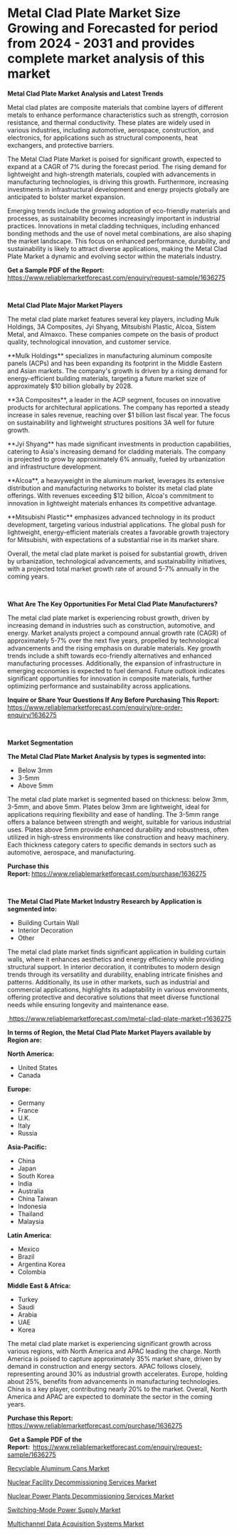 <p><h1>Metal Clad Plate Market Size Growing and Forecasted for period from 2024 - 2031 and provides complete market analysis of this market</h1></p><p><strong>Metal Clad Plate Market Analysis and Latest Trends</strong></p>
<p><p>Metal clad plates are composite materials that combine layers of different metals to enhance performance characteristics such as strength, corrosion resistance, and thermal conductivity. These plates are widely used in various industries, including automotive, aerospace, construction, and electronics, for applications such as structural components, heat exchangers, and protective barriers. </p><p>The Metal Clad Plate Market is poised for significant growth, expected to expand at a CAGR of 7% during the forecast period. The rising demand for lightweight and high-strength materials, coupled with advancements in manufacturing technologies, is driving this growth. Furthermore, increasing investments in infrastructural development and energy projects globally are anticipated to bolster market expansion. </p><p>Emerging trends include the growing adoption of eco-friendly materials and processes, as sustainability becomes increasingly important in industrial practices. Innovations in metal cladding techniques, including enhanced bonding methods and the use of novel metal combinations, are also shaping the market landscape. This focus on enhanced performance, durability, and sustainability is likely to attract diverse applications, making the Metal Clad Plate Market a dynamic and evolving sector within the materials industry.</p></p>
<p><strong>Get a Sample PDF of the Report:&nbsp;</strong> <a href="https://www.reliablemarketforecast.com/enquiry/request-sample/1636275?utm_campaign=1874&utm_medium=2&utm_source=Github&utm_content=ia&utm_term=07122024&utm_id=metal-clad-plate">https://www.reliablemarketforecast.com/enquiry/request-sample/1636275</a></p>
<p>&nbsp;</p>
<p><strong>Metal Clad Plate Major Market Players</strong></p>
<p><p>The metal clad plate market features several key players, including Mulk Holdings, 3A Composites, Jyi Shyang, Mitsubishi Plastic, Alcoa, Sistem Metal, and Almaxco. These companies compete on the basis of product quality, technological innovation, and customer service.</p><p>**Mulk Holdings** specializes in manufacturing aluminum composite panels (ACPs) and has been expanding its footprint in the Middle Eastern and Asian markets. The company's growth is driven by a rising demand for energy-efficient building materials, targeting a future market size of approximately $10 billion globally by 2028.</p><p>**3A Composites**, a leader in the ACP segment, focuses on innovative products for architectural applications. The company has reported a steady increase in sales revenue, reaching over $1 billion last fiscal year. The focus on sustainability and lightweight structures positions 3A well for future growth.</p><p>**Jyi Shyang** has made significant investments in production capabilities, catering to Asia's increasing demand for cladding materials. The company is projected to grow by approximately 6% annually, fueled by urbanization and infrastructure development. </p><p>**Alcoa**, a heavyweight in the aluminum market, leverages its extensive distribution and manufacturing networks to bolster its metal clad plate offerings. With revenues exceeding $12 billion, Alcoa's commitment to innovation in lightweight materials enhances its competitive advantage.</p><p>**Mitsubishi Plastic** emphasizes advanced technology in its product development, targeting various industrial applications. The global push for lightweight, energy-efficient materials creates a favorable growth trajectory for Mitsubishi, with expectations of a substantial rise in its market share.</p><p>Overall, the metal clad plate market is poised for substantial growth, driven by urbanization, technological advancements, and sustainability initiatives, with a projected total market growth rate of around 5-7% annually in the coming years.</p></p>
<p>&nbsp;</p>
<p><strong>What Are The Key Opportunities For Metal Clad Plate Manufacturers?</strong></p>
<p><p>The metal clad plate market is experiencing robust growth, driven by increasing demand in industries such as construction, automotive, and energy. Market analysts project a compound annual growth rate (CAGR) of approximately 5-7% over the next five years, propelled by technological advancements and the rising emphasis on durable materials. Key growth trends include a shift towards eco-friendly alternatives and enhanced manufacturing processes. Additionally, the expansion of infrastructure in emerging economies is expected to fuel demand. Future outlook indicates significant opportunities for innovation in composite materials, further optimizing performance and sustainability across applications.</p></p>
<p><strong>Inquire or Share Your Questions If Any Before Purchasing This Report:</strong> <a href="https://www.reliablemarketforecast.com/enquiry/pre-order-enquiry/1636275?utm_campaign=1874&utm_medium=2&utm_source=Github&utm_content=ia&utm_term=07122024&utm_id=metal-clad-plate">https://www.reliablemarketforecast.com/enquiry/pre-order-enquiry/1636275</a></p>
<p>&nbsp;</p>
<p><strong>Market Segmentation</strong></p>
<p><strong>The Metal Clad Plate Market Analysis by types is segmented into:</strong></p>
<p><ul><li>Below 3mm</li><li>3-5mm</li><li>Above 5mm</li></ul></p>
<p><p>The metal clad plate market is segmented based on thickness: below 3mm, 3-5mm, and above 5mm. Plates below 3mm are lightweight, ideal for applications requiring flexibility and ease of handling. The 3-5mm range offers a balance between strength and weight, suitable for various industrial uses. Plates above 5mm provide enhanced durability and robustness, often utilized in high-stress environments like construction and heavy machinery. Each thickness category caters to specific demands in sectors such as automotive, aerospace, and manufacturing.</p></p>
<p><strong>Purchase this Report:&nbsp;</strong><a href="https://www.reliablemarketforecast.com/purchase/1636275?utm_campaign=1874&utm_medium=2&utm_source=Github&utm_content=ia&utm_term=07122024&utm_id=metal-clad-plate">https://www.reliablemarketforecast.com/purchase/1636275</a></p>
<p>&nbsp;</p>
<p><strong>The Metal Clad Plate Market Industry Research by Application is segmented into:</strong></p>
<p><ul><li>Building Curtain Wall</li><li>Interior Decoration</li><li>Other</li></ul></p>
<p><p>The metal clad plate market finds significant application in building curtain walls, where it enhances aesthetics and energy efficiency while providing structural support. In interior decoration, it contributes to modern design trends through its versatility and durability, enabling intricate finishes and patterns. Additionally, its use in other markets, such as industrial and commercial applications, highlights its adaptability in various environments, offering protective and decorative solutions that meet diverse functional needs while ensuring longevity and maintenance ease.</p></p>
<p><a href="https://www.reliablemarketforecast.com/metal-clad-plate-market-r1636275?utm_campaign=1874&utm_medium=2&utm_source=Github&utm_content=ia&utm_term=07122024&utm_id=metal-clad-plate">&nbsp;https://www.reliablemarketforecast.com/metal-clad-plate-market-r1636275</a></p>
<p><strong>In terms of Region, the Metal Clad Plate Market Players available by Region are:</strong></p>
<p>
    <p> <strong> North America: </strong>
        <ul>
            <li>United States</li>
            <li>Canada</li>
        </ul>
        </p> 
    <p> <strong> Europe: </strong>
        <ul>
            <li>Germany</li>
            <li>France</li>
            <li>U.K.</li>
            <li>Italy</li>
            <li>Russia</li>
        </ul>
        </p> 
    <p> <strong> Asia-Pacific: </strong>
        <ul>
            <li>China</li>
            <li>Japan</li>
            <li>South Korea</li>
            <li>India</li>
            <li>Australia</li>
            <li>China Taiwan</li>
            <li>Indonesia</li>
            <li>Thailand</li>
            <li>Malaysia</li>
        </ul>
        </p> 
    <p> <strong> Latin America: </strong>
        <ul>
            <li>Mexico</li>
            <li>Brazil</li>
            <li>Argentina Korea</li>
            <li>Colombia</li>
        </ul>
        </p> 
    <p> <strong> Middle East & Africa: </strong>
        <ul>
            <li>Turkey</li>
            <li>Saudi</li>
            <li>Arabia</li>
            <li>UAE</li>
            <li>Korea</li>
        </ul>
    </p>
    </p>
<p><p>The metal clad plate market is experiencing significant growth across various regions, with North America and APAC leading the charge. North America is poised to capture approximately 35% market share, driven by demand in construction and energy sectors. APAC follows closely, representing around 30% as industrial growth accelerates. Europe, holding about 25%, benefits from advancements in manufacturing technologies. China is a key player, contributing nearly 20% to the market. Overall, North America and APAC are expected to dominate the sector in the coming years.</p></p>
<p><strong>Purchase this Report: </strong><a href="https://www.reliablemarketforecast.com/purchase/1636275?utm_campaign=1874&utm_medium=2&utm_source=Github&utm_content=ia&utm_term=07122024&utm_id=metal-clad-plate">https://www.reliablemarketforecast.com/purchase/1636275</a></p>
<p>&nbsp;<strong>Get a Sample PDF of the Report:&nbsp;&nbsp;</strong><a href="https://www.reliablemarketforecast.com/enquiry/request-sample/1636275?utm_campaign=1874&utm_medium=2&utm_source=Github&utm_content=ia&utm_term=07122024&utm_id=metal-clad-plate">https://www.reliablemarketforecast.com/enquiry/request-sample/1636275</a></p>
<p><strong></strong></p>
<p><p><a href="https://issuu.com/reportprime-2/docs/recyclable-aluminum-cans-market-size-2030.pptx?utm_campaign=1874&utm_medium=2&utm_source=Github&utm_content=ia&utm_term=07122024&utm_id=metal-clad-plate">Recyclable Aluminum Cans Market</a></p><p><a href="https://www.linkedin.com/pulse/detailed-analysis-nuclear-facility-decommissioning-services-jq71e?utm_campaign=1874&utm_medium=2&utm_source=Github&utm_content=ia&utm_term=07122024&utm_id=metal-clad-plate">Nuclear Facility Decommissioning Services Market</a></p><p><a href="https://www.linkedin.com/pulse/th-score-market-0ptye?utm_campaign=1874&utm_medium=2&utm_source=Github&utm_content=ia&utm_term=07122024&utm_id=metal-clad-plate">Nuclear Power Plants Decommissioning Services Market</a></p><p><a href="https://issuu.com/reportprime-2/docs/switching-mode-power-supply-market-_399873a3648be1?utm_campaign=1874&utm_medium=2&utm_source=Github&utm_content=ia&utm_term=07122024&utm_id=metal-clad-plate">Switching-Mode Power Supply Market</a></p><p><a href="https://github.com/ChiragRP21/Market-Research-Report-List-6/blob/main/multichannel-data-acquisition-systems-market.md?utm_campaign=1874&utm_medium=2&utm_source=Github&utm_content=ia&utm_term=07122024&utm_id=metal-clad-plate">Multichannel Data Acquisition Systems Market</a></p></p>